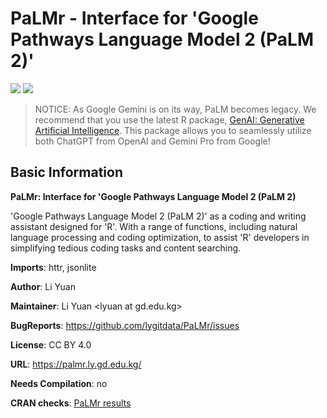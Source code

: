 # PaLMr - Interface for 'Google Pathways Language Model 2 (PaLM 2)'

[![](https://www.r-pkg.org/badges/version/PaLMr?color=green)](https://cran.r-project.org/package=PaLMr)
![](https://cranlogs.r-pkg.org/badges/grand-total/PaLMr)

> NOTICE:
> As Google Gemini is on its way, PaLM becomes legacy. We recommend that you use the latest R package, [GenAI: Generative Artificial Intelligence](https://genai.gd.edu.kg/). This package allows you to seamlessly utilize both ChatGPT from OpenAI and Gemini Pro from Google!

## Basic Information

**PaLMr: Interface for 'Google Pathways Language Model 2 (PaLM 2)**

'Google Pathways Language Model 2 (PaLM 2)' as a coding and writing assistant designed for 'R'. With a range of functions, including natural language processing and coding optimization, to assist 'R' developers in simplifying tedious coding tasks and content searching.

**Imports**: httr, jsonlite

**Author**: Li Yuan

**Maintainer**: Li Yuan &lt;lyuan at gd.edu.kg&gt;

**BugReports**: https://github.com/lygitdata/PaLMr/issues

**License**: CC BY 4.0

**URL**: https://palmr.ly.gd.edu.kg/

**Needs Compilation**: no

**CRAN checks**: [PaLMr results](https://cran.r-project.org/web/checks/check_results_PaLMr.html)
